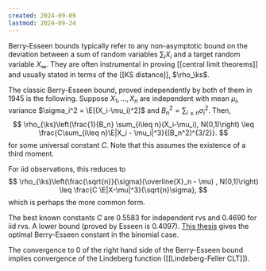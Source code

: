 ```yaml
---
created: 2024-09-09
lastmod: 2024-09-24
---
```


Berry-Esseen bounds typically refer to any non-asymptotic bound on the deviation between a sum of random variables $\sum_i X_i$ and a target random variable $X_\infty$. They are often instrumental in proving [[central limit theorems]] and usually stated in terms of the [[KS distance]], $\rho_\ks$. 

The classic Berry-Esseen bound, proved independently by both of them in 1945 is the following. Suppose $X_1,\dots,X_n$ are independent with mean $\mu_i$, variance $\sigma_i^2 = \E[(X_i-\mu_i)^2]$ and $B_n^2 = \sum_{i\leq n} \sigma_i^2$. Then, 
$$
\rho_{\ks}\left(\frac{1}{B_n} \sum_{i\leq n}(X_i-\mu_i), N(0,1)\right) \leq  \frac{C\sum_{i\leq n}\E|X_i - \mu_i|^3}{(B_n^2)^{3/2}}.
$$
for some universal constant $C$. Note that this assumes the existence of a third moment.

For iid observations, this reduces to
$$
\rho_{\ks}\left(\frac{\sqrt{n}}{\sigma}(\overline{X}_n - \mu) , N(0,1)\right) \leq \frac{C \E|X-\mu|^3}{\sqrt{n}\sigma},
$$
which is perhaps the more common form. 

The best known constants $C$ are 0.5583 for independent rvs and 0.4690 for iid rvs. A lower bound (proved by Esseen is 0.4097). [This thesis](https://ubt.opus.hbz-nrw.de/opus45-ubtr/frontdoor/deliver/index/docId/732/file/Dissertation_Schulz.pdf) gives the optimal Berry-Esseen constant in the binomial case. 

The convergence to 0 of the right hand side of the Berry-Esseen bound implies convergence of the Lindeberg function ([[Lindeberg-Feller CLT]]). 

